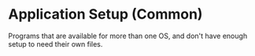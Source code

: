 # Application Setup (Common)

Programs that are available for more than one OS, and don't have enough setup
to need their own files.
